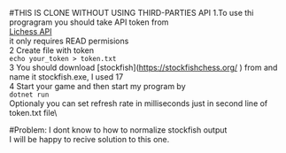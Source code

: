 #THIS IS CLONE WITHOUT USING THIRD-PARTIES API
1.To use thi progragram you should take API token from\
[Lichess API](https://lichess.org/account/oauth/token)\
it only requires READ permisions\
2 Create file with token\
`echo your_token > token.txt`\
3 You should download [stockfish](https://stockfishchess.org/ \) from and name it stockfish.exe, I used 17 \
4 Start your game and then start my program by\
`dotnet run`\
Optionaly you can set refresh rate in milliseconds just in second line of token.txt file\


#Problem:
I dont know to how to normalize stockfish output\
I will be happy to recive solution to this one.
